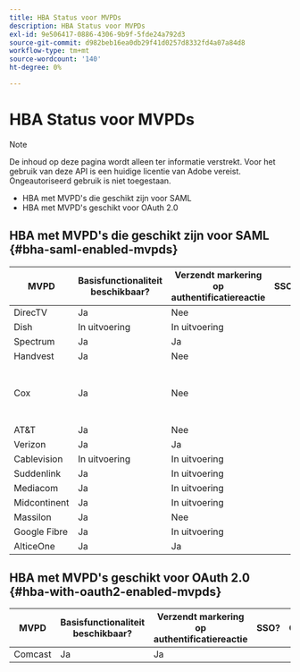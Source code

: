 ```yaml
---
title: HBA Status voor MVPDs
description: HBA Status voor MVPDs
exl-id: 9e506417-0886-4306-9b9f-5fde24a792d3
source-git-commit: d982beb16ea0db29f41d0257d8332fd4a07a84d8
workflow-type: tm+mt
source-wordcount: '140'
ht-degree: 0%

---
```


# HBA Status voor MVPDs

>[!NOTE]
>
>De inhoud op deze pagina wordt alleen ter informatie verstrekt. Voor het gebruik van deze API is een huidige licentie van Adobe vereist. Ongeautoriseerd gebruik is niet toegestaan.


* HBA met MVPD&#39;s die geschikt zijn voor SAML
* HBA met MVPD&#39;s geschikt voor OAuth 2.0


## HBA met MVPD&#39;s die geschikt zijn voor SAML {#bha-saml-enabled-mvpds}

| MVPD | Basisfunctionaliteit beschikbaar? | Verzendt markering op authentificatiereactie | SSO? | Opmerkingen |
|---|---|---|---|---|
| DirecTV | Ja | Nee |      |                                      |
| Dish | In uitvoering | In uitvoering |      |                                      |
| Spectrum | Ja | Ja |      |                                      |
| Handvest | Ja | Nee |      |                                      |
| Cox | Ja | Nee |      | Ouderlijke controles moeten worden ingeschakeld |
| AT&amp;T | Ja | Nee |      |                                      |
| Verizon | Ja | Ja |      |                                      |
| Cablevision | In uitvoering | In uitvoering |      |                                      |
| Suddenlink | Ja | In uitvoering |      |                                      |
| Mediacom | Ja | In uitvoering |      |                                      |
| Midcontinent | Ja | In uitvoering |      |                                      |
| Massilon | Ja | Nee |      |                                      |
| Google Fibre | Ja | In uitvoering |      |                                      |
| AlticeOne | Ja | Ja |      |                                      |


## HBA met MVPD&#39;s geschikt voor OAuth 2.0 {#hba-with-oauth2-enabled-mvpds}

| MVPD | Basisfunctionaliteit beschikbaar? | Verzendt markering op authentificatiereactie | SSO? | Opmerkingen |
|---|---|---|---|---|
| Comcast | Ja | Ja | | |
